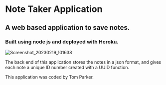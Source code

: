 # Note Taker Application
## A web based application to save notes.

### Built using node js and deployed with Heroku.

![Screenshot_20230219_101638](https://user-images.githubusercontent.com/81959922/219944607-69fb49e3-ab05-4e7c-9a17-40b70e2d816c.png)

The back end of this application stores the notes in a json format, and gives each note a unique ID number created with a UUID function.

This application was coded by Tom Parker.
